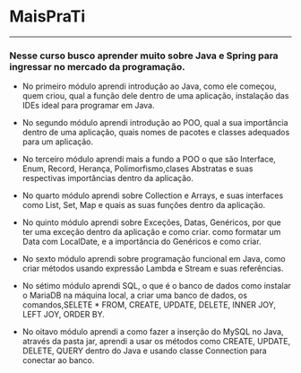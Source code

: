 # MaisPraTi

---

<h3>
Nesse curso busco aprender muito sobre Java e Spring para ingressar no mercado da programação.
</h3>

- No primeiro módulo aprendi introdução ao Java, como ele começou, quem criou, qual a função dele dentro de uma aplicação, instalação das IDEs ideal para programar em Java.


- No segundo módulo aprendi introdução ao POO, qual a sua importância dentro de uma aplicação, quais nomes de pacotes e classes adequados para um aplicação.

- No terceiro módulo aprendi mais a fundo a POO o que são Interface, Enum, Record, Herança, Polimorfismo,clases Abstratas e suas respectivas importâncias dentro da aplicação. 

- No quarto módulo aprendi sobre Collection e Arrays, e suas interfaces como List, Set, Map e quais as suas funções dentro da aplicação.

- No quinto módulo aprendi sobre Exceções, Datas, Genéricos, por que ter uma exceção dentro da aplicação e como criar. como formatar um Data com LocalDate, e a importância do Genéricos e como criar.

- No sexto módulo aprendi sobre programação funcional  em Java, como criar métodos usando expressão Lambda e Stream e suas referências.

- No sétimo módulo aprendi SQL, o que é o banco de dados como instalar o MariaDB na máquina local, a  criar uma banco de dados, os comandos,SELETE * FROM, CREATE, UPDATE, DELETE, INNER JOY, LEFT JOY, ORDER BY.

- No oitavo módulo aprendi a como fazer a inserção do MySQL no Java, através da pasta jar, aprendi a usar os métodos como CREATE, UPDATE, DELETE, QUERY dentro do Java e usando classe Connection para conectar ao banco.